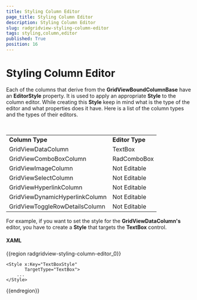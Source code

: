 ```yaml
---
title: Styling Column Editor
page_title: Styling Column Editor
description: Styling Column Editor
slug: radgridview-styling-column-editor
tags: styling,column,editor
published: True
position: 16
---
```


# Styling Column Editor

Each of the columns that derive from the __GridViewBoundColumnBase__ have an __EditorStyle__ property. It is used to apply an appropriate __Style__ to the column editor. While creating this __Style__ keep in mind what is the type of the editor and what properties does it have. Here is a list of the column types and the types of their editors.


<table> <tr><td><b>Column Type</b></td><td><b>Editor Type</b></td></tr><tr><td>GridViewDataColumn</td><td>TextBox</td></tr><tr><td>GridViewComboBoxColumn</td><td>RadComboBox</td></tr><tr><td>GridViewImageColumn</td><td>Not Editable</td></tr><tr><td>GridViewSelectColumn</td><td>Not Editable</td></tr><tr><td>GridViewHyperlinkColumn</td><td>Not Editable</td></tr><tr><td>GridViewDynamicHyperlinkColumn</td><td>Not Editable</td></tr><tr><td>GridViewToggleRowDetailsColumn</td><td>Not Editable</td></tr></table>

For example, if you want to set the style for the __GridViewDataColumn's__ editor, you have to create a __Style__ that targets the __TextBox__ control.

#### __XAML__

{{region radgridview-styling-column-editor_0}}

	<Style x:Key="TextBoxStyle"
	       TargetType="TextBox">
	    ...
	</Style>
{{endregion}}


